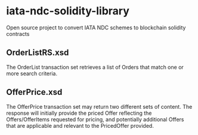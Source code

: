 # iata-ndc-solidity-library
Open source project to convert IATA NDC schemes to blockchain solidity contracts

## OrderListRS.xsd

The OrderList transaction set retrieves a list of Orders that match one or more search criteria.

## OfferPrice.xsd

The OfferPrice transaction set may return two different sets of content. The response will initially provide the priced Offer reflecting the Offers/OfferItems requested for pricing, and potentially additional Offers that are applicable and relevant to the PricedOffer provided.
